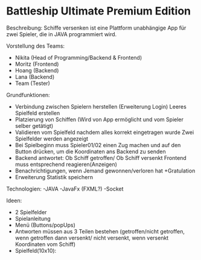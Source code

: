 # Battleship Ultimate Premium Edition

Beschreibung:
Schiffe versenken ist eine Plattform unabhängige App für zwei Spieler, die in JAVA programmiert wird.

Vorstellung des Teams:
- Nikita (Head of Programming/Backend & Frontend) 
- Moritz (Frontend)
- Hoang (Backend)
- Lana (Backend)
- Team (Tester)

Grundfunktionen:
- Verbindung zwischen Spielern herstellen (Erweiterung Login) Leeres Spielfeld erstellen
- Platzierung von Schiffen (Wird von App ermöglicht und vom Spieler selber getätigt)
- Validieren vom Spielfeld nachdem alles korrekt eingetragen wurde Zwei Spielfelder werden angezeigt
- Bei Spielbeginn muss Spieler01/02 einen Zug machen und auf den Button drücken, um die Koordinaten ans Backend zu senden
- Backend antwortet: Ob Schiff getroffen/ Ob Schiff versenkt Frontend muss entsprechend reagieren(Anzeigen)
- Benachrichtigungen, wenn Jemand gewonnen/verloren hat +Gratulation
- Erweiterung Statistik speichern

Technologien:
-JAVA 
-JavaFx (FXML?)
-Socket 

Ideen:
- 2 Spielfelder
- Spielanleitung
- Menü (Buttons/popUps)
- Antworten müssen aus 3 Teilen bestehen (getroffen/nicht getroffen, wenn getroffen dann versenkt/ nicht versenkt, wenn versenkt Koordinaten vom Schiff)
- Spielfeld(10x10):
